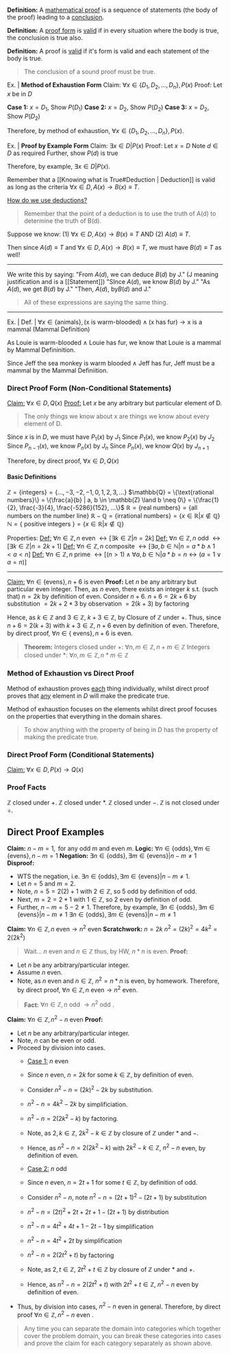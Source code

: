 <b>Definition:</b> A <u>mathematical proof</u> is a sequence of statements (the body of the proof) leading to a <u>conclusion</u>.

<b>Definition:</b> A <u>proof form</u> is <u>valid</u> if in every situation where the body is true, the conclusion is true also.

<b>Definition:</b> A proof is <u>valid</u> if it's form is valid and each statement of the body is true.

>The conclusion of a sound proof must be true.

Ex. |
<b>Method of Exhaustion Form</b>
Claim: $\forall x \in \{D_1, D_2,..., D_n\}, P(x)$
Proof: Let $x$ be in $D$

<b>Case 1:</b> $x = D_1$, Show $P(D_1)$
<b>Case 2:</b> $x = D_2$, Show $P(D_2)$
<b>Case 3:</b> $x = D_2$, Show $P(D_2)$

Therefore, by method of exhaustion, $\forall x \in \{D_1, D_2,..., D_n\}, P(x)$.

Ex. |
<b>Proof by Example Form</b>
Claim: $\exists x \in D | P(x)$
Proof: Let $x = D$
Note $d \in D$ as required
Further, show $P(d)$ is true

Therefore, by example, $\exists x \in D | P(x)$.

Remember that a [[Knowing what is True#Deduction | Deduction]] is valid as long as the criteria $\forall x \in D, A(x) \rightarrow B(x) \equiv T$.

<u>How do we use deductions?</u> 
> Remember that the point of a deduction is to use the truth of A(d) to determine the truth of B(d).

Suppose we know: (1) $\forall x \in D, A(x) \rightarrow B(x) \equiv T$  AND (2) $A(d) \equiv T$.

Then since $A(d) \equiv T$ and $\forall x \in D, A(x) \rightarrow B(x) \equiv T$, we must have $B(d) \equiv T$ as well!

---
We write this by saying:
"From $A(d)$, we can deduce $B(d)$ by J." (J meaning justification and is a [[Statement]])
"SInce $A(d)$, we know $B(d)$ by J."
"As $A(d)$, we get $B(d)$ by J."
"Then, $A(d)$, by$B(d)$ and J."
> All of these expressions are saying the same thing.

---
Ex. |
Def. | $\forall x \in \{\text{animals}\}, (\text{x is warm-blooded}) \land (\text{x has fur}) \rightarrow \text{x is a mammal}$ (Mammal Definition)

As Louie is warm-blooded $\land$ Louie has fur, we know that Louie is a mammal by Mammal Defininition.

Since Jeff the sea monkey is warm blooded $\land$ Jeff has fur, Jeff must be a mammal by the Mammal Definiition.

### Direct Proof Form (Non-Conditional Statements)
<u>Claim:</u> $\forall x \in D, Q(x)$
<u>Proof:</u> Let $x$ be any arbitrary but particular element of D.
> The only things we know about x are things we know about every element of D.

Since $x$ is in $D$, we must have $P_1(x)$ by $J_1$
Since $P_1(x)$, we know $P_2(x)$ by $J_2$
Since $P_{n-1}(x)$, we know $P_n(x)$ by $J_n$
Since $P_{n}(x)$, we know $Q(x)$ by $J_{n+1}$

Therefore, by direct proof,
$\forall x \in D, Q(x)$

#### Basic Definitions
$\mathbb{Z} = \{\text{integers}\} = \{..., -3, -2, -1, 0, 1, 2, 3, ...\}$
$\mathbb{Q}  = \{\text{rational numbers}\} = \{\frac{a}{b} | a, b \in \mathbb(Z) \land b \neq 0\} = \{\frac{1}{2}, \frac{-3}{4}, \frac{-5286}{152}, ...\}$
$\mathbb{R} = \{\text{real numbers}\} = \{\text{all numbers on the number line}\}$
$\mathbb{R} - \mathbb{Q} = \{\text{irrational numbers}\} = \{x \in \mathbb{R} | x \notin \mathbb{Q}\}$
$\mathbb{N} = \{\text{ positive integers }\} = \{x \in \mathbb{R} | x \notin \mathbb{Q}\}$

Properties:
<u>Def:</u> $\forall n \in \mathbb{Z}, n \text{ even } \leftrightarrow [\exists k \in \mathbb{Z} | n = 2k]$
<u>Def:</u> $\forall n \in \mathbb{Z}, n \text{ odd } \leftrightarrow [\exists k \in \mathbb{Z} | n = 2k+1]$
<u>Def:</u> $\forall n \in \mathbb{Z}, n \text{ composite } \leftrightarrow [\exists a, b \in \mathbb{N} | n = a * b \land 1 < a < n]$
<u>Def:</u> $\forall n \in \mathbb{Z}, n \text{ prime } \leftrightarrow [(n > 1) \land \forall a, b \in \mathbb{N} | a * b = n \leftrightarrow (a = 1 \lor a = n)]$

---
<u>Claim:</u> $\forall n \in \{\text{evens}\}, n + 6 \text{ is even}$
<b>Proof:</b> Let $n$ be any arbitrary but particular even integer.
Then, as $n$ even, there exists an integer $k$ s.t. (such that) $n = 2k$ by definition of even.
Consider $n + 6$.
	$n + 6 = 2k + 6$ by substitution
				$= 2k + 2*3$ by observation
				$= 2(k + 3)$ by factoring 

Hence, as $k \in \mathbb{Z}$ and $3 \in \mathbb{Z}$, $k + 3 \in \mathbb{Z}$, by Closure of $\mathbb{Z}$ under $+$.
Thus, since $n + 6 = 2(k + 3)$ with $k + 3 \in \mathbb{Z}$, $n + 6$ even by definition of even.
Therefore, by direct proof, $\forall n \in \{\text{ evens}\}, n + 6$ is even.

> <b>Theorem:</b> Integers closed under $+$: $\forall n, m \in \mathbb{Z}, n + m \in \mathbb{Z}$
Integers closed under $*$: $\forall n, m \in \mathbb{Z}, n * m \in \mathbb{Z}$

### Method of Exhaustion vs Direct Proof
Method of exhaustion proves <u>each</u> thing individually, whilst direct proof proves that <u>any</u> element in $D$ will make the predicate true.

Method of exhaustion focuses on the elements whilst direct proof focuses on the properties that everything in the domain shares.

> To show anything with the property of being in $D$ has the property of making the predicate true.

### Direct Proof Form (Conditional Statements)
<u>Claim:</u> $\forall x \in D, P(x) \rightarrow Q(x)$

### Proof Facts
$\mathbb{Z}$ closed under $+$.
$\mathbb{Z}$ closed under $*$.
$\mathbb{Z}$ closed under $-$.
$\mathbb{Z}$  is not closed under $\div$.

## Direct Proof Examples
<b>Claim:</b> $n - m = 1, \text{ for any odd } m \text{ and even } m$.
<b>Logic:</b> $\forall n \in \text{\{odds\}}, \forall  m \in \text{\{evens\}}, n-m=1$
<b>Negation:</b> $\exists n \in \text{\{odds\}}, \exists m \in \text{\{evens\}}| n-m\neq1$ 
<b>Disproof:</b>
- WTS the negation, i.e. $\exists n \in \text{\{odds\}}, \exists m \in \text{\{evens\}}| n-m\neq1$.
- Let $n=5$ and $m=2$.
- Note, $n=5=2(2)+1$ with $2 \in \mathbb{Z}$, so $5$ odd by definition of odd.
- Next, $m=2=2*1$ with $1 \in \mathbb{Z}$, so $2$ even by definition of odd.
- Further, $n-m=5-2 \neq 1$.
Therefore, by example, $\exists n \in \text{\{odds\}}, \exists m \in \text{\{evens\}}| n-m\neq1$ $\exists n \in \text{\{odds\}}, \exists m \in \text{\{evens\}}| n-m\neq1$

<b>Claim:</b> $\forall n \in \mathbb{Z}, n \text{ even} \rightarrow n^2 \text{ even}$
<b>Scratchwork:</b>
$n=2k$
$n^2=(2k)^2=4k^2=2(2k^2)$
>Wait... $n$ even and $n \in \mathbb{Z}$
>	thus, by HW, $n*n$ is even.
<b>Proof:</b>
- Let $n$ be any arbitrary/particular integer.
- Assume $n$ even.
-  Note, as $n$ even and $n \in \mathbb{Z}$, $n^2 = n*n$ is even, by homework.
Therefore, by direct proof, $\forall n \in \mathbb{Z}, n \text{ even} \rightarrow n^2 \text{ even}$.

> <b>Fact:</b> $\forall n \in \mathbb{Z}, n \text{ odd } \rightarrow n^2 \text{ odd }$.

<b>Claim:</b> $\forall n \in \mathbb{Z}, n^2-n \text{ even }$
<b>Proof:</b>
- Let $n$ be any arbitrary/particular integer.
- Note, $n$ can be even or odd.
- Proceed by division into cases.
	- <u>Case 1:</u> $n$ even
	- Since $n$ even, $n=2k$ for some $k \in \mathbb{Z}$, by definition of even.
	- Consider $n^2-n=(2k)^2-2k$ by substitution.
	- $n^2-n=4k^2-2k$ by simplificiation.
	- $n^2-n=2(2k^2-k)$ by factoring.
	- Note, as $2, k \in \mathbb{Z}$, $2k^2-k \in \mathbb{Z}$ by closure of $\mathbb{Z}$ under $*$ and $-$.
	- Hence, as $n^2-n=2(2k^2-k)$ with $2k^2-k \in \mathbb{Z}$, $n^2-n$ even, by definition of even.
	
	- <u>Case 2:</u> $n$ odd 
	- Since $n$ even, $n=2t+1$ for some $t \in \mathbb{Z}$, by definition of odd.
	- Consider $n^2-n$, note $n^2-n=(2t+1)^2-(2t+1)$ by substitution
	- $n^2-n=(2t)^2+2t+2t+1-(2t+1)$ by distribution
	- $n^2-n=4t^2+4t+1-2t-1$ by simplification
	- $n^2-n=4t^2+2t$ by simplification
	- $n^2-n=2(2t^2+t)$ by factoring
	- Note, as $2, t \in \mathbb{Z}$, $2t^2+t \in \mathbb{Z}$ by closure of $\mathbb{Z}$ under $*$ and $+$.
	- Hence, as $n^2-n=2(2t^2+t)$ with $2t^2+t \in \mathbb{Z}$, $n^2-n$ even by definition of even.
- Thus, by division into cases, $n^2-n$ even in general.
Therefore, by direct proof $\forall n \in \mathbb{Z}, n^2-n \text{ even }$.

>Any time you can separate the domain into categories which together cover the problem domain, you can break these categories into cases and prove the claim for each category separately as shown above.

